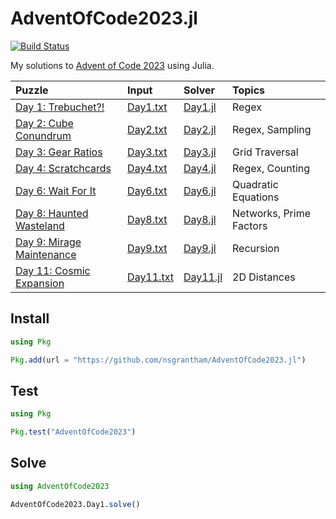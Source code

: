 # AdventOfCode2023.jl

[![Build Status](https://github.com/nsgrantham/AdventOfCode2023.jl/actions/workflows/CI.yml/badge.svg?branch=main)](https://github.com/nsgrantham/AdventOfCode2023.jl/actions/workflows/CI.yml?query=branch%3Amain)

My solutions to [Advent of Code 2023](https://adventofcode.com/2023) using Julia.

| Puzzle                                                              | Input                         | Solver                     | Topics                  |
|:--------------------------------------------------------------------|:------------------------------|:---------------------------|:------------------------|
| [Day 1: Trebuchet?!](https://adventofcode.com/2023/day/1)           | [Day1.txt](./data/Day1.txt)   | [Day1.jl](./src/Day1.jl)   | Regex                   |
| [Day 2: Cube Conundrum](https://adventofcode.com/2023/day/2)        | [Day2.txt](./data/Day2.txt)   | [Day2.jl](./src/Day2.jl)   | Regex, Sampling         |
| [Day 3: Gear Ratios](https://adventofcode.com/2023/day/3)           | [Day3.txt](./data/Day3.txt)   | [Day3.jl](./src/Day3.jl)   | Grid Traversal          |
| [Day 4: Scratchcards](https://adventofcode.com/2023/day/4)          | [Day4.txt](./data/Day4.txt)   | [Day4.jl](./src/Day4.jl)   | Regex, Counting         |
| [Day 6: Wait For It](https://adventofcode.com/2023/day/6)           | [Day6.txt](./data/Day6.txt)   | [Day6.jl](./src/Day6.jl)   | Quadratic Equations     |
| [Day 8: Haunted Wasteland](https://adventofcode.com/2023/day/8)     | [Day8.txt](./data/Day8.txt)   | [Day8.jl](./src/Day8.jl)   | Networks, Prime Factors |
| [Day 9: Mirage Maintenance](https://adventofcode.com/2023/day/9)    | [Day9.txt](./data/Day9.txt)   | [Day9.jl](./src/Day9.jl)   | Recursion               |
| [Day 11: Cosmic Expansion](https://adventofcode.com/2023/day/11)    | [Day11.txt](./data/Day11.txt) | [Day11.jl](./src/Day11.jl) | 2D Distances            |


## Install

```julia
using Pkg

Pkg.add(url = "https://github.com/nsgrantham/AdventOfCode2023.jl")
```

## Test

```julia
using Pkg

Pkg.test("AdventOfCode2023")
```

## Solve

```julia
using AdventOfCode2023

AdventOfCode2023.Day1.solve()
```
